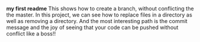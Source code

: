 **my first readme**
This shows how to create a branch, without conflicting the the master. In this project, we can see how to replace files in a directory as well as removing a directory. And the most interesting path is the commit message and the joy of seeing that your code can be pushed without conflict like a boss!!
